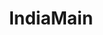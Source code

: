 ---
title: IndiaMain
crosslinks:
- autotldr
- IndiaNonPolitical
- indiadiscussion
- IndiaSpeaks
- india
- livven
- xkcd
- videos
---